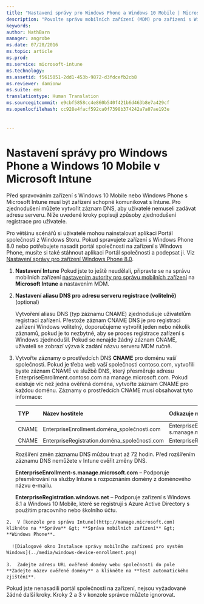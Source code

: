 ```yaml
---
title: "Nastavení správy pro Windows Phone a Windows 10 Mobile | Microsoft Intune"
description: "Povolte správu mobilních zařízení (MDM) pro zařízení s Windows 10 Mobile nebo Windows Phone pomocí služby Microsoft Intune."
keywords: 
author: NathBarn
manager: angrobe
ms.date: 07/28/2016
ms.topic: article
ms.prod: 
ms.service: microsoft-intune
ms.technology: 
ms.assetid: f5615051-2dd1-453b-9872-d3fdcefb2cb8
ms.reviewer: damionw
ms.suite: ems
translationtype: Human Translation
ms.sourcegitcommit: e9cbf5858cc4e860b540f421b6d463b8e7a429cf
ms.openlocfilehash: cc928e4facf592ca0f7398b374242a7a07ae193e


---
```



# Nastavení správy pro Windows Phone a Windows 10 Mobile v Microsoft Intune
Před spravováním zařízení s Windows 10 Mobile nebo Windows Phone s Microsoft Intune musí být zařízení schopné komunikovat s Intune. Pro zjednodušení můžete vytvořit záznam DNS, aby uživatelé nemuseli zadávat adresu serveru. Níže uvedené kroky popisují způsoby zjednodušení registrace pro uživatele.  

Pro většinu scénářů si uživatelé mohou nainstalovat aplikaci Portál společnosti z Windows Storu. Pokud spravujete zařízení s Windows Phone 8.0 nebo potřebujete nasadit portál společnosti na zařízení s Windows Phone, musíte si také stáhnout aplikaci Portál společnosti a podepsat ji. Viz [Nastavení správy pro zařízení Windows Phone 8.0](set-up-windows-phone-8.0-management-with-microsoft-intune.md).

1.  **Nastavení Intune** Pokud jste to ještě neudělali, připravte se na správu mobilních zařízení [nastavením autority pro správu mobilních zařízení](get-ready-to-enroll-devices-in-microsoft-intune.md#set-mobile-device-management-authority) na **Microsoft Intune** a nastavením MDM.

2.  **Nastavení aliasu DNS pro adresu serveru registrace (volitelně)** (optional)

    Vytvoření aliasu DNS (typ záznamu CNAME) zjednodušuje uživatelům registraci zařízení. Přestože záznam CNAME DNS je pro registraci zařízení Windows volitelný, doporučujeme vytvořit jeden nebo několik záznamů, pokud je to nezbytné, aby se proces registrace zařízení s Windows zjednodušil. Pokud se nenajde žádný záznam CNAME, uživateli se zobrazí výzva k zadání názvu serveru MDM ručně.

  1.  Vytvořte záznamy o prostředcích DNS **CNAME** pro doménu vaší společnosti. Pokud je třeba web vaší společnosti contoso.com, vytvořili byste záznam CNAME ve službě DNS, který přesměruje adresu EnterpriseEnrollment.contoso.com na manage.microsoft.com. Pokud existuje víc než jedna ověřená doména, vytvořte záznam CNAME pro každou doménu. Záznamy o prostředcích CNAME musí obsahovat tyto informace:

      |TYP|Název hostitele|Odkazuje na|Hodnota TTL|
      |--------|-------------|-------------|-------|
      |CNAME|EnterpriseEnrollment.doména_společnosti.com|EnterpriseEnrollment-s.manage.microsoft.com |1 hodina|
      |CNAME|EnterpriseRegistration.doména_společnosti.com|EnterpriseRegistration.windows.net|1 hodina|

      Rozšíření změn záznamu DNS můžou trvat až 72 hodin. Před rozšířením záznamu DNS nemůžete v Intune ověřit změny DNS.

      **EnterpriseEnrollment-s.manage.microsoft.com** – Podporuje přesměrování na služby Intune s rozpoznáním domény z doménového názvu e-mailu.

      **EnterpriseRegistration.windows.net** – Podporuje zařízení s Windows 8.1 a Windows 10 Mobile, které se registrují s Azure Active Directory s použitím pracovního nebo školního účtu.

    2.  V [konzole pro správu Intune](http://manage.microsoft.com) klikněte na **Správa** &gt; **Správa mobilních zařízení** &gt; **Windows Phone**.

      ![Dialogové okno Instalace správy mobilního zařízení pro systém Windows](../media/windows-device-enrollment.png)

    3.  Zadejte adresu URL ověřené domény webu společnosti do pole **Zadejte název ověřené domény** a klikněte na **Test automatického zjištění**.



Pokud jste nenasadili portál společnosti na zařízení, nejsou vyžadované žádné další kroky.  Kroky 2 a 3 v konzole správce můžete ignorovat.



<!--HONumber=Jul16_HO4-->


